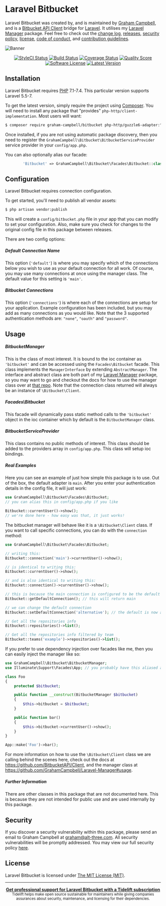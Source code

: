 Laravel Bitbucket
=================

Laravel Bitbucket was created by, and is maintained by [Graham Campbell](https://github.com/GrahamCampbell), and is a [Bitbucket API Client](https://github.com/BitbucketAPI/Client) bridge for [Laravel](http://laravel.com). It utilises my [Laravel Manager](https://github.com/GrahamCampbell/Laravel-Manager) package. Feel free to check out the [change log](CHANGELOG.md), [releases](https://github.com/GrahamCampbell/Laravel-Bitbucket/releases), [security policy](https://github.com/GrahamCampbell/Laravel-Bitbucket/security/policy), [license](LICENSE), [code of conduct](.github/CODE_OF_CONDUCT.md), and [contribution guidelines](.github/CONTRIBUTING.md).

![Banner](https://user-images.githubusercontent.com/2829600/71477343-60993680-27e1-11ea-9e70-e6b9e459c31f.png)

<p align="center">
<a href="https://styleci.io/repos/60779513"><img src="https://styleci.io/repos/60779513/shield" alt="StyleCI Status"></img></a>
<a href="https://travis-ci.org/GrahamCampbell/Laravel-Bitbucket"><img src="https://img.shields.io/travis/GrahamCampbell/Laravel-Bitbucket/master.svg?style=flat-square" alt="Build Status"></img></a>
<a href="https://scrutinizer-ci.com/g/GrahamCampbell/Laravel-Bitbucket/code-structure"><img src="https://img.shields.io/scrutinizer/coverage/g/GrahamCampbell/Laravel-Bitbucket.svg?style=flat-square" alt="Coverage Status"></img></a>
<a href="https://scrutinizer-ci.com/g/GrahamCampbell/Laravel-Bitbucket"><img src="https://img.shields.io/scrutinizer/g/GrahamCampbell/Laravel-Bitbucket.svg?style=flat-square" alt="Quality Score"></img></a>
<a href="LICENSE"><img src="https://img.shields.io/badge/license-MIT-brightgreen.svg?style=flat-square" alt="Software License"></img></a>
<a href="https://github.com/GrahamCampbell/Laravel-Bitbucket/releases"><img src="https://img.shields.io/github/release/GrahamCampbell/Laravel-Bitbucket.svg?style=flat-square" alt="Latest Version"></img></a>
</p>


## Installation

Laravel Bitbucket requires [PHP](https://php.net) 7.1-7.4. This particular version supports Laravel 5.5-7.

To get the latest version, simply require the project using [Composer](https://getcomposer.org). You will need to install any package that "provides" `php-http/client-implementation`. Most users will want:

```bash
$ composer require graham-campbell/bitbucket php-http/guzzle6-adapter:^2.0
```

Once installed, if you are not using automatic package discovery, then you need to register the `GrahamCampbell\Bitbucket\BitbucketServiceProvider` service provider in your `config/app.php`.

You can also optionally alias our facade:

```php
        'Bitbucket' => GrahamCampbell\Bitbucket\Facades\Bitbucket::class,
```


## Configuration

Laravel Bitbucket requires connection configuration.

To get started, you'll need to publish all vendor assets:

```bash
$ php artisan vendor:publish
```

This will create a `config/bitbucket.php` file in your app that you can modify to set your configuration. Also, make sure you check for changes to the original config file in this package between releases.

There are two config options:

##### Default Connection Name

This option (`'default'`) is where you may specify which of the connections below you wish to use as your default connection for all work. Of course, you may use many connections at once using the manager class. The default value for this setting is `'main'`.

##### Bitbucket Connections

This option (`'connections'`) is where each of the connections are setup for your application. Example configuration has been included, but you may add as many connections as you would like. Note that the 3 supported authentication methods are: `"none"`, `"oauth"` and `"password"`.


## Usage

##### BitbucketManager

This is the class of most interest. It is bound to the ioc container as `'bitbucket'` and can be accessed using the `Facades\Bitbucket` facade. This class implements the `ManagerInterface` by extending `AbstractManager`. The interface and abstract class are both part of my [Laravel Manager](https://github.com/GrahamCampbell/Laravel-Manager) package, so you may want to go and checkout the docs for how to use the manager class over at [that repo](https://github.com/GrahamCampbell/Laravel-Manager#usage). Note that the connection class returned will always be an instance of `\Bitbucket\Client`.

##### Facades\Bitbucket

This facade will dynamically pass static method calls to the `'bitbucket'` object in the ioc container which by default is the `BitbucketManager` class.

##### BitbucketServiceProvider

This class contains no public methods of interest. This class should be added to the providers array in `config/app.php`. This class will setup ioc bindings.

##### Real Examples

Here you can see an example of just how simple this package is to use. Out of the box, the default adapter is `main`. After you enter your authentication details in the config file, it will just work:

```php
use GrahamCampbell\Bitbucket\Facades\Bitbucket;
// you can alias this in config/app.php if you like

Bitbucket::currentUser()->show();
// we're done here - how easy was that, it just works!
```

The bitbucket manager will behave like it is a `\Bitbucket\Client` class. If you want to call specific connections, you can do with the `connection` method:

```php
use GrahamCampbell\Bitbucket\Facades\Bitbucket;

// writing this:
Bitbucket::connection('main')->currentUser()->show();

// is identical to writing this:
Bitbucket::currentUser()->show();

// and is also identical to writing this:
Bitbucket::connection()->currentUser()->show();

// this is because the main connection is configured to be the default
Bitbucket::getDefaultConnection(); // this will return main

// we can change the default connection
Bitbucket::setDefaultConnection('alternative'); // the default is now alternative

// Get all the repositories info
Bitbucket::repositories()->list();

// Get all the repositories info filtered by team
Bitbucket::teams('example')->repositories()->list();
```

If you prefer to use dependency injection over facades like me, then you can easily inject the manager like so:

```php
use GrahamCampbell\Bitbucket\BitbucketManager;
use Illuminate\Support\Facades\App; // you probably have this aliased already

class Foo
{
    protected $bitbucket;

    public function __construct(BitbucketManager $bitbucket)
    {
        $this->bitbucket = $bitbucket;
    }

    public function bar()
    {
        $this->bitbucket->currentUser()->show();
    }
}

App::make('Foo')->bar();
```

For more information on how to use the `\Bitbucket\Client` class we are calling behind the scenes here, check out the docs at https://github.com/BitbucketAPI/Client, and the manager class at https://github.com/GrahamCampbell/Laravel-Manager#usage.

##### Further Information

There are other classes in this package that are not documented here. This is because they are not intended for public use and are used internally by this package.


## Security

If you discover a security vulnerability within this package, please send an email to Graham Campbell at graham@alt-three.com. All security vulnerabilities will be promptly addressed. You may view our full security policy [here](https://github.com/GrahamCampbell/Laravel-Bitbucket/security/policy).


## License

Laravel Bitbucket is licensed under [The MIT License (MIT)](LICENSE).


---

<div align="center">
	<b>
		<a href="https://tidelift.com/subscription/pkg/packagist-graham-campbell-bitbucket?utm_source=packagist-graham-campbell-bitbucket&utm_medium=referral&utm_campaign=readme">Get professional support for Laravel Bitbucket with a Tidelift subscription</a>
	</b>
	<br>
	<sub>
		Tidelift helps make open source sustainable for maintainers while giving companies<br>assurances about security, maintenance, and licensing for their dependencies.
	</sub>
</div>
